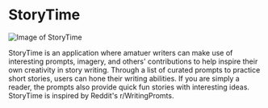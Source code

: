 # StoryTime
![Image of StoryTime](https://github.com/dsendik/StoryTime/blob/master/Screen%20Shot%202019-08-24%20at%2010.12.27%20PM.png)

StoryTime is an application where amatuer writers can make use of interesting prompts, imagery, and others' contributions to help inspire their own creativity in story writing. Through a list of curated prompts to practice short stories, users can hone their writing abilities. If you are simply a reader, the prompts also provide quick fun stories with interesting ideas. StoryTime is inspired by Reddit's r/WritingPromts.
